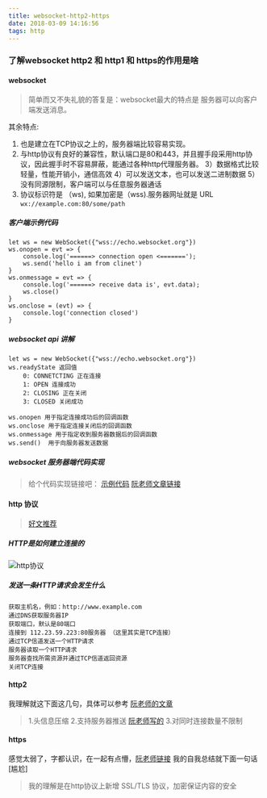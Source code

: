 ```yaml
---
title: websocket-http2-https
date: 2018-03-09 14:16:56
tags: http
---
```

### 了解websocket http2 和 http1 和 https的作用是啥
#### websocket
> 简单而又不失礼貌的答复是：websocket最大的特点是 服务器可以向客户端发送消息。

其余特点:
 1) 也是建立在TCP协议之上的，服务器端比较容易实现。
 2) 与http协议有良好的兼容性，默认端口是80和443，并且握手段采用http协议，因此握手时不容易屏蔽，能通过各种http代理服务器。
 3）数据格式比较轻量，性能开销小，通信高效
 4）可以发送文本，也可以发送二进制数据
 5）没有同源限制，客户端可以与任意服务器通话
 6) 协议标识符是 （ws), 如果加密是（wss).服务器网址就是 URL
`wx://example.com:80/some/path`
##### 客户端示例代码
```
let ws = new WebSocket({"wss://echo.websocket.org"})
ws.onopen = evt => {
    console.log('======> connection open <=======');
    ws.send('hello i am from clinet')
}
ws.onmessage = evt => {
    console.log('======> receive data is', evt.data);
    ws.close()
}
ws.onclose = (evt) => {
    console.log('connection closed')
}
```

##### websocket api 讲解
```
let ws = new WebSocket({"wss://echo.websocket.org"})
ws.readyState 返回值
    0: CONNETCTING 正在连接
    1: OPEN 连接成功
    2: CLOSING 正在关闭
    3: CLOSED 关闭成功

ws.onopen 用于指定连接成功后的回调函数
ws.onclose 用于指定连接关闭后的回调函数
ws.onmessage 用于指定收到服务器数据后的回调函数
ws.send()  用于向服务器发送数据

```
##### websocket 服务器端代码实现
>给个代码实现链接吧： [示例代码](https://github.com/joewalnes/websocketd/tree/master/examples)    [阮老师文章链接](http://www.ruanyifeng.com/blog/2017/05/websocket.html)

#### http 协议
> [好文推荐](https://github.com/CyC2018/Interview-Notebook/blob/master/notes/HTTP.md)

##### HTTP是如何建立连接的

![http协议](https://sfault-image.b0.upaiyun.com/335/472/3354729685-59f18143c8c3f_articlex)

##### 发送一条HTTP请求会发生什么
```
获取主机名，例如：http://www.example.com
通过DNS获取服务器IP
获取端口，默认是80端口
连接到 112.23.59.223:80服务器 （这里其实是TCP连接）
通过TCP信道发送一个HTTP请求
服务器读取一个HTTP请求
服务器查找所需资源并通过TCP信道返回资源
关闭TCP连接
```

#### http2
我理解就这下面这几句，具体可以参考 [阮老师的文章](http://www.ruanyifeng.com/blog/2016/08/http.html)
> 1.头信息压缩
  2.支持服务器推送 [阮老师写的](http://www.ruanyifeng.com/blog/2018/03/http2_server_push.html)
  3.对同时连接数量不限制

#### https
感觉太弱了，字都认识，在一起有点懵，[阮老师链接](http://www.ruanyifeng.com/blog/2014/02/ssl_tls.html)
我的自我总结就下面一句话[尴尬]
> 我的理解是在http协议上新增 SSL/TLS 协议，加密保证内容的安全



